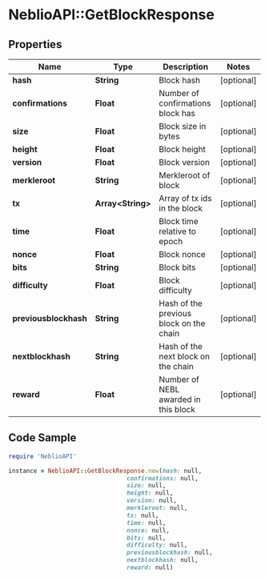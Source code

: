# NeblioAPI::GetBlockResponse

## Properties
Name | Type | Description | Notes
------------ | ------------- | ------------- | -------------
**hash** | **String** | Block hash | [optional] 
**confirmations** | **Float** | Number of confirmations block has | [optional] 
**size** | **Float** | Block size in bytes | [optional] 
**height** | **Float** | Block height | [optional] 
**version** | **Float** | Block version | [optional] 
**merkleroot** | **String** | Merkleroot of block | [optional] 
**tx** | **Array&lt;String&gt;** | Array of tx ids in the block | [optional] 
**time** | **Float** | Block time relative to epoch | [optional] 
**nonce** | **Float** | Block nonce | [optional] 
**bits** | **String** | Block bits | [optional] 
**difficulty** | **Float** | Block difficulty | [optional] 
**previousblockhash** | **String** | Hash of the previous block on the chain | [optional] 
**nextblockhash** | **String** | Hash of the next block on the chain | [optional] 
**reward** | **Float** | Number of NEBL awarded in this block | [optional] 

## Code Sample

```ruby
require 'NeblioAPI'

instance = NeblioAPI::GetBlockResponse.new(hash: null,
                                 confirmations: null,
                                 size: null,
                                 height: null,
                                 version: null,
                                 merkleroot: null,
                                 tx: null,
                                 time: null,
                                 nonce: null,
                                 bits: null,
                                 difficulty: null,
                                 previousblockhash: null,
                                 nextblockhash: null,
                                 reward: null)
```


